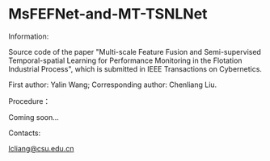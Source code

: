 # MsFEFNet-and-MT-TSNLNet

Information:

Source code of the paper "Multi-scale Feature Fusion and Semi-supervised Temporal-spatial Learning for Performance Monitoring in the Flotation Industrial Process", which is submitted in IEEE Transactions on Cybernetics.

First author: Yalin Wang; Corresponding author: Chenliang Liu.

Procedure：

Coming soon...

Contacts:

[lcliang@csu.edu.cn](mailto:lcliang@csu.edu.cn)

